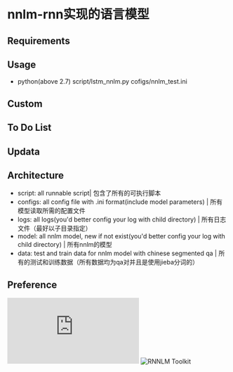 # nnlm-rnn实现的语言模型
## Requirements
## Usage
* python(above 2.7)    script/lstm_nnlm.py    cofigs/nnlm_test.ini

## Custom

## To Do List

## Updata

## Architecture
* script: all runnable script| 包含了所有的可执行脚本
* configs: all config file with .ini format(include model parameters) | 所有模型读取所需的配置文件
* logs: all logs(you'd better config your log with child directory)  | 所有日志文件（最好以子目录指定）
* model: all nnlm model, new if not exist(you'd better config your log with child directory) | 所有nnlm的模型
* data: test and train data for nnlm model with chinese segmented qa | 所有的测试和训练数据（所有数据均为qa对并且是使用jieba分词的）

## Preference
![NNLM](http://www.fit.vutbr.cz/~imikolov/rnnlm/thesis.pdf)
![RNNLM Toolkit](http://www.fit.vutbr.cz/~imikolov/rnnlm/)
